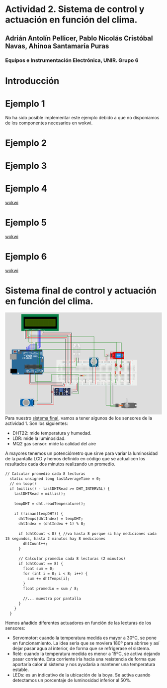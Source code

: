 # Actividad 2. Sistema de control y actuación en función del clima.
## Adrián Antolín Pellicer, Pablo Nicolás Cristóbal Navas, Ahinoa Santamaría Puras
### Equipos e Instrumentación Electrónica, UNIR. Grupo 6

# Introducción


# Ejemplo 1
No ha sido posible implementar este ejemplo debido a que no disponíamos de los componentes necesarios en wokwi.

# Ejemplo 2


# Ejemplo 3


# Ejemplo 4
[wokwi](https://wokwi.com/projects/431938639801559041)

# Ejemplo 5
[wokwi](https://wokwi.com/projects/432310955268316161)

# Ejemplo 6
[wokwi](https://wokwi.com/projects/432136645298838529)

# Sistema final de control y actuación en función del clima.
![Esquema sistema final](image.png)
Para nuestro [sistema final](https://wokwi.com/projects/432309953936838657), vamos a tener algunos de los sensores de la actividad 1. Son los siguientes:
- DHT22: mide temperatura y humedad.
- LDR: mide la luminosidad.
- MQ2 gas sensor: mide la calidad del aire

A mayores tenemos un potenciómetro que sirve para variar la luminosidad de la pantalla LCD y hemos definido en código que se actualicen los resultados cada dos minutos realizando un promedio.
```
// Calcular promedio cada 8 lecturas
  static unsigned long lastAverageTime = 0;
  // en loop()
  if (millis() - lastDHTRead >= DHT_INTERVAL) {
    lastDHTRead = millis();

    tempDHT = dht.readTemperature();

    if (!isnan(tempDHT)) {
      dhtTemps[dhtIndex] = tempDHT;
      dhtIndex = (dhtIndex + 1) % 8;

      if (dhtCount < 8) { //va hasta 8 porque si hay mediciones cada 15 segundos, hasta 2 minutos hay 8 mediciones
        dhtCount++;
      }

      // Calcular promedio cada 8 lecturas (2 minutos)
      if (dhtCount == 8) {
        float sum = 0;
        for (int i = 0; i < 8; i++) {
          sum += dhtTemps[i];
        }
        float promedio = sum / 8;

        //... muestra por pantalla
      }
    }
  } 
```

Hemos añadido diferentes actuadores en función de las lecturas de los sensores:
- Servomotor: cuando la temperatura medida es mayor a 30ºC, se pone en funcionamiento. La idea sería que se moviera 180º para abrirse y así dejar pasar agua al interior, de forma que se refrigerase el sistema.
- Relé: cuando la temperatura medida es menor a 15ºC, se activa dejando pasar corriente. Esta corriente iría hacia una resistencia de forma que aportaría calor al sistema y nos ayudaría a mantener una temperatura estable.
- LEDs: es un indicativo de la ubicación de la boya. Se activa cuando detectamos un porcentaje de luminosidad inferior al 50%.
